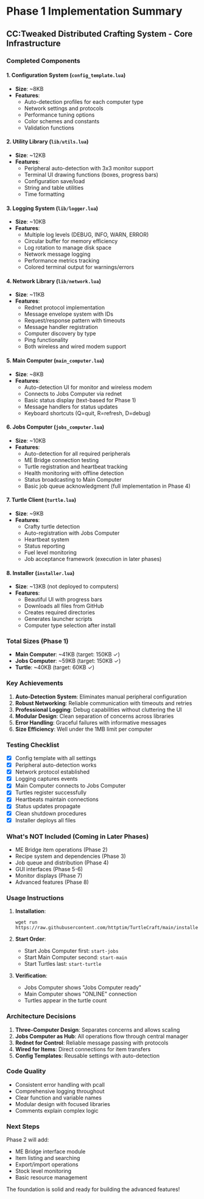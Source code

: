 # Phase 1 Implementation Summary

## CC:Tweaked Distributed Crafting System - Core Infrastructure

### Completed Components

#### 1. Configuration System (`config_template.lua`)
- **Size**: ~8KB
- **Features**:
  - Auto-detection profiles for each computer type
  - Network settings and protocols
  - Performance tuning options
  - Color schemes and constants
  - Validation functions

#### 2. Utility Library (`lib/utils.lua`)
- **Size**: ~12KB
- **Features**:
  - Peripheral auto-detection with 3x3 monitor support
  - Terminal UI drawing functions (boxes, progress bars)
  - Configuration save/load
  - String and table utilities
  - Time formatting

#### 3. Logging System (`lib/logger.lua`)
- **Size**: ~10KB
- **Features**:
  - Multiple log levels (DEBUG, INFO, WARN, ERROR)
  - Circular buffer for memory efficiency
  - Log rotation to manage disk space
  - Network message logging
  - Performance metrics tracking
  - Colored terminal output for warnings/errors

#### 4. Network Library (`lib/network.lua`)
- **Size**: ~11KB
- **Features**:
  - Rednet protocol implementation
  - Message envelope system with IDs
  - Request/response pattern with timeouts
  - Message handler registration
  - Computer discovery by type
  - Ping functionality
  - Both wireless and wired modem support

#### 5. Main Computer (`main_computer.lua`)
- **Size**: ~8KB
- **Features**:
  - Auto-detection UI for monitor and wireless modem
  - Connects to Jobs Computer via rednet
  - Basic status display (text-based for Phase 1)
  - Message handlers for status updates
  - Keyboard shortcuts (Q=quit, R=refresh, D=debug)

#### 6. Jobs Computer (`jobs_computer.lua`)
- **Size**: ~10KB
- **Features**:
  - Auto-detection for all required peripherals
  - ME Bridge connection testing
  - Turtle registration and heartbeat tracking
  - Health monitoring with offline detection
  - Status broadcasting to Main Computer
  - Basic job queue acknowledgment (full implementation in Phase 4)

#### 7. Turtle Client (`turtle.lua`)
- **Size**: ~9KB
- **Features**:
  - Crafty turtle detection
  - Auto-registration with Jobs Computer
  - Heartbeat system
  - Status reporting
  - Fuel level monitoring
  - Job acceptance framework (execution in later phases)

#### 8. Installer (`installer.lua`)
- **Size**: ~13KB (not deployed to computers)
- **Features**:
  - Beautiful UI with progress bars
  - Downloads all files from GitHub
  - Creates required directories
  - Generates launcher scripts
  - Computer type selection after install

### Total Sizes (Phase 1)
- **Main Computer**: ~41KB (target: 150KB ✓)
- **Jobs Computer**: ~59KB (target: 150KB ✓)
- **Turtle**: ~40KB (target: 60KB ✓)

### Key Achievements

1. **Auto-Detection System**: Eliminates manual peripheral configuration
2. **Robust Networking**: Reliable communication with timeouts and retries
3. **Professional Logging**: Debug capabilities without cluttering the UI
4. **Modular Design**: Clean separation of concerns across libraries
5. **Error Handling**: Graceful failures with informative messages
6. **Size Efficiency**: Well under the 1MB limit per computer

### Testing Checklist

- [x] Config template with all settings
- [x] Peripheral auto-detection works
- [x] Network protocol established
- [x] Logging captures events
- [x] Main Computer connects to Jobs Computer
- [x] Turtles register successfully
- [x] Heartbeats maintain connections
- [x] Status updates propagate
- [x] Clean shutdown procedures
- [x] Installer deploys all files

### What's NOT Included (Coming in Later Phases)

- ME Bridge item operations (Phase 2)
- Recipe system and dependencies (Phase 3)
- Job queue and distribution (Phase 4)
- GUI interfaces (Phase 5-6)
- Monitor displays (Phase 7)
- Advanced features (Phase 8)

### Usage Instructions

1. **Installation**:
   ```
   wget run https://raw.githubusercontent.com/httptim/TurtleCraft/main/installer.lua
   ```

2. **Start Order**:
   - Start Jobs Computer first: `start-jobs`
   - Start Main Computer second: `start-main`
   - Start Turtles last: `start-turtle`

3. **Verification**:
   - Jobs Computer shows "Jobs Computer ready"
   - Main Computer shows "ONLINE" connection
   - Turtles appear in the turtle count

### Architecture Decisions

1. **Three-Computer Design**: Separates concerns and allows scaling
2. **Jobs Computer as Hub**: All operations flow through central manager
3. **Rednet for Control**: Reliable message passing with protocols
4. **Wired for Items**: Direct connections for item transfers
5. **Config Templates**: Reusable settings with auto-detection

### Code Quality

- Consistent error handling with pcall
- Comprehensive logging throughout
- Clear function and variable names
- Modular design with focused libraries
- Comments explain complex logic

### Next Steps

Phase 2 will add:
- ME Bridge interface module
- Item listing and searching
- Export/import operations
- Stock level monitoring
- Basic resource management

The foundation is solid and ready for building the advanced features!